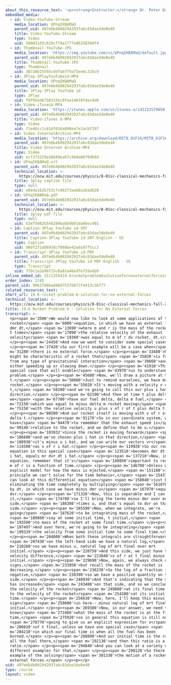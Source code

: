 ```yaml
---
about_this_resource_text: '<p><strong>Instructor:</strong> Dr. Peter Dourmashkin</p>'
embedded_media:
  - id: Video-YouTube-Stream
    media_location: UPnqIKBAMaQ
    parent_uid: 497e6b4b002942937a6c83dae3de0e40
    title: Video-YouTube-Stream
    type: Video
    uid: 58083103cb19cffde1777a96258369f4
  - id: Thumbnail-YouTube-JPG
    media_location: 'https://img.youtube.com/vi/UPnqIKBAMaQ/default.jpg'
    parent_uid: 497e6b4b002942937a6c83dae3de0e40
    title: Thumbnail-YouTube-JPG
    type: Thumbnail
    uid: 38738b15593cddfab7f9a75ee6c316c9
  - id: 3Play-3PlayYouTubeid-MP4
    media_location: UPnqIKBAMaQ
    parent_uid: 497e6b4b002942937a6c83dae3de0e40
    title: 3Play-3Play YouTube id
    type: 3Play
    uid: f9f95ed6758315bc9fae146f0fdec9d0
  - id: Video-iTunesU-MP4
    media_location: 'https://itunes.apple.com/us/itunes-u/id1223579658'
    parent_uid: 497e6b4b002942937a6c83dae3de0e40
    title: Video-iTunes U-MP4
    type: Video
    uid: f1e46cc1c61df016a898ea7e1acbf297
  - id: Video-InternetArchive-MP4
    media_location: 'https://archive.org/download/MIT8.01F16/MIT8_01F16_L19v06_360p.mp4'
    parent_uid: 497e6b4b002942937a6c83dae3de0e40
    title: Video-Internet Archive-MP4
    type: Video
    uid: ecf373329a16689ea67c94de06f0d68d
  - id: UPnqIKBAMaQ.srt
    parent_uid: 497e6b4b002942937a6c83dae3de0e40
    technical_location: >-
      https://ocw.mit.edu/courses/physics/8-01sc-classical-mechanics-fall-2016/week-6-continuous-mass-transfer/19.6-rocket-problem-6-solution-for-no-external-forces/19.6-rocket-problem-6-solution-for-no-external-forces/UPnqIKBAMaQ.srt
    title: 3play caption file
    type: null
    uid: e044a162b753c7c062f3aeb8a16ad520
  - id: UPnqIKBAMaQ.pdf
    parent_uid: 497e6b4b002942937a6c83dae3de0e40
    technical_location: >-
      https://ocw.mit.edu/courses/physics/8-01sc-classical-mechanics-fall-2016/week-6-continuous-mass-transfer/19.6-rocket-problem-6-solution-for-no-external-forces/19.6-rocket-problem-6-solution-for-no-external-forces/UPnqIKBAMaQ.pdf
    title: 3play pdf file
    type: null
    uid: b3ef5882b548284babb9b01da66ec401
  - id: Caption-3Play YouTube id-SRT
    parent_uid: 497e6b4b002942937a6c83dae3de0e40
    title: Caption-3Play YouTube id-SRT-English - US
    type: Caption
    uid: 989f271d0693dcf068be42ada97f5cc3
  - id: Transcript-3Play YouTube id-PDF
    parent_uid: 497e6b4b002942937a6c83dae3de0e40
    title: Transcript-3Play YouTube id-PDF-English - US
    type: Transcript
    uid: 7f0c1a3a9b715c8a82a46ed7e759adb9
inline_embed_id: 3111355419.6rocketproblem6solutionfornoexternalforces69595544
order_index: 1245
parent_uid: 9061706bad48d7537d6f2f4413c5bf77
related_resources_text: ''
short_url: 19.6-rocket-problem-6-solution-for-no-external-forces
technical_location: >-
  https://ocw.mit.edu/courses/physics/8-01sc-classical-mechanics-fall-2016/week-6-continuous-mass-transfer/19.6-rocket-problem-6-solution-for-no-external-forces/19.6-rocket-problem-6-solution-for-no-external-forces
title: 19.6 Rocket Problem 6 - Solution for No External Forces
transcript: >-
  <p><span m='3500'>We would now like to look at some applications of the
  rocket</span> <span m='6000'>equation, in which we have an external force plus
  dmr dt,</span> <span m='13690'>where m and r is the mass of the rocket at time
  t times</span> <span m='17090'>the relative velocity of the exhaust
  velocity</span> <span m='19360'>was equal to m of r dv rocket, dt.</span>
  </p><p><span m='24450'>And now we want to consider some special cases.</span>
  </p><p><span m='27420'>So our first example will be a case when</span> <span
  m='31280'>there is no external force.</span> </p><p><span m='33480'>Now, this
  might be characteristic of a rocket that</span> <span m='35820'>is far away
  from any type of gravitational interaction</span> <span m='39660'>and is
  either speeding up or slowing down.</span> </p><p><span m='41910'>This is a
  special case that will enable</span> <span m='43970'>us to understand our
  problem.</span> </p><p><span m='45680'>Now, we'll draw a picture at time
  t.</span> </p><p><span m='50860'>Just to remind ourselves, we have mass of the
  rocket.</span> </p><p><span m='55020'>It's moving with a velocity v of r of
  t,</span> <span m='58200'>and we're going to call this our plus i hat
  direction.</span> </p><p><span m='62190'>And then at time t plus delta t,
  we</span> <span m='67780'>have our fuel delta, delta m fuel,</span> <span
  m='72150'>which was equal to minus delta m rocket moving</span> <span
  m='75150'>with the relative velocity u plus v of r of t plus delta t.</span>
  </p><p><span m='80500'>And our rocket itself is moving with v of r of t plus
  delta t.</span> </p><p><span m='91170'>So in our coordinate system, we
  have</span> <span m='94479'>to remember that the exhaust speed is</span> <span
  m='99140'>relative to the rocket, and we define that to be u.</span>
  </p><p><span m='103932'>Since the rocket is moving forward</span> <span
  m='106680'>and we've chosen plus i hat in that direction,</span> <span
  m='108930'>it's minus u i hat, and we can write our vectors vr</span> <span
  m='114580'>as v of r i hat.</span> </p><p><span m='119920'>So our rocket
  equation in this special case</span> <span m='123510'>becomes dmr dt, minus u
  i hat, equals mr dvr dt i hat.</span> </p><p><span m='137210'>Now, in this
  equation, remember that it's</span> <span m='140850'>important to recall that
  m of r is a function of time.</span> </p><p><span m='146700'>Unless we have an
  explicit model for how the mass is ejected,</span> <span m='151180'>in
  principle we can't solve for the time behavior,</span> <span m='154370'>but we
  can look at this differential equation</span> <span m='158040'>just by
  eliminating the time completely by multiplying</span> <span m='161870'>through
  by dt, in which case we have minus dmr u</span> <span m='167970'>equals m of r
  dvr.</span> </p><p><span m='171320'>Now, this is separable and I can integrate
  it,</span> <span m='174780'>so I'll bring the terms minus dmr over mr on this
  side,</span> <span m='180380'>times u, and that's equal to dvr on that
  side.</span> </p><p><span m='185590'>Now, when we integrate, we're
  going</span> <span m='187620'>to be integrating mass of the rocket,</span>
  <span m='189860'>say at some initial time, t initial,</span> <span
  m='193560'>to mass of the rocket at some final time.</span> </p><p><span
  m='197497'>And over here, we're going to be integrating</span> <span
  m='199329'>the velocity from some initial time to some final time.</span>
  </p><p><span m='204800'>When both these integrals are straightforward,</span>
  <span m='207430'>on the left-hand side we have a natural log,</span> <span
  m='210260'>so we have minus u, natural log of mrt final over mrt
  initial.</span> </p><p><span m='220750'>And this side, we just have the
  velocity difference,</span> <span m='223840'>v of r at t final minus vr at t
  initial.</span> </p><p><span m='229690'>Now, again, we always check our minus
  signs,</span> <span m='233050'>but recall the mass of the rocket is
  decreasing.</span> </p><p><span m='236230'>So the log of a fraction is
  negative,</span> <span m='238390'>so we have a positive quantity on this
  side.</span> </p><p><span m='240930'>And that's indicating that the velocity
  has increased</span> <span m='243480'>on that side, and so we conclude that
  the velocity of the rocket</span> <span m='249880'>at its final time is equal
  to the velocity of the rocket</span> <span m='254200'>at its initial
  time.</span> </p><p><span m='256630'>Now, here, I'll keep this minus
  sign</span> <span m='259600'>in here-- minus natural log of mrt final over mrt
  initial.</span> </p><p><span m='269380'>Now, in our answer, we need to
  know</span> <span m='272460'>what the mass of the rocket is at the final
  time,</span> <span m='275920'>so in general this equation is still not</span>
  <span m='278770'>going to give us an explicit expression for v</span> <span
  m='280810'>of t final, unless we have one special case</span> <span
  m='284210'>in which our final time is when all the fuel has been
  burned.</span> </p><p><span m='288890'>And our initial time is the rocket with
  all the fuel there,</span> <span m='292130'>and then this ratio is a known
  ratio.</span> </p><p><span m='294840'>And you can look at a variety of
  different examples for that.</span> </p><p><span m='298120'>So there is an
  example of the solving</span> <span m='301330'>the motion of a rocket with no
  external forces.</span> </p><p></p>
uid: 497e6b4b002942937a6c83dae3de0e40
type: course
layout: video
---
```

